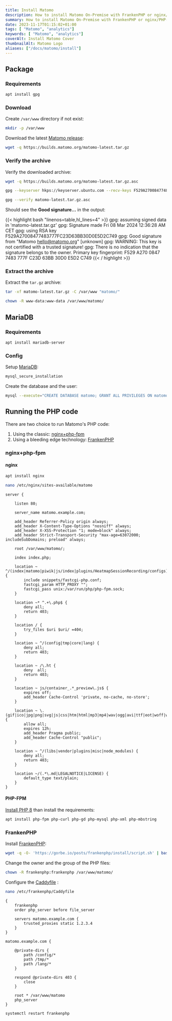 ```yaml
---
title: Install Matomo
description: How to install Matomo On-Premise with FrankenPHP or nginx/PHP-FPM and MariaDB on Debian Linux.
summary: How to install Matomo On-Premise with FrankenPHP or nginx/PHP-FPM and MariaDB on Debian Linux.
date: 2023-11-17T01:15:02+01:00
tags: [ "Matomo", "analytics"]
keywords: [ "Matomo", "analytics"]
coverAlt: Install Matomo Cover
thumbnailAlt: Matomo Logo
aliases: ["/docs/matomo/install"]
---
```


## Package


### Requirements

```bash
apt install gpg
```

### Download

Create `/var/www` directory if not exist:

```bash
mkdir -p /var/www
```

Download the latest [Matomo release](https://matomo.org/download/):

```bash
wget -q https://builds.matomo.org/matomo-latest.tar.gz
```

### Verify the archive

Verify the downloaded archive:

```bash
wget -q https://builds.matomo.org/matomo-latest.tar.gz.asc
```

```bash
gpg --keyserver hkps://keyserver.ubuntu.com --recv-keys F529A27008477483777FC23D63BB30D0E5D2C749
```

```bash
gpg --verify matomo-latest.tar.gz.asc
```

Should see the **Good signature...** in the output: 

{{< highlight bash "linenos=table,hl_lines=4" >}}
gpg: assuming signed data in 'matomo-latest.tar.gz'
gpg: Signature made Fri 08 Mar 2024 12:36:28 AM CET
gpg:                using RSA key F529A27008477483777FC23D63BB30D0E5D2C749
gpg: Good signature from "Matomo <hello@matomo.org>" [unknown]
gpg: WARNING: This key is not certified with a trusted signature!
gpg:          There is no indication that the signature belongs to the owner.
Primary key fingerprint: F529 A270 0847 7483 777F  C23D 63BB 30D0 E5D2 C749
{{< / highlight >}}

### Extract the archive

Extract the `tar.gz` archive:

```bash
tar -xf matomo-latest.tar.gz -C /var/www "matomo/"
```

```bash
chown -R www-data:www-data /var/www/matomo/
```

## MariaDB

### Requirements

```bash
apt install mariadb-server
```

### Config

Setup [MariaDB](../../mariadb/setup/index.en.md):

```bash
mysql_secure_installation
```

Create the database and the user:

```bash
mysql --execute="CREATE DATABASE matomo; GRANT ALL PRIVILEGES ON matomo.* TO 'matomo'@'localhost' IDENTIFIED BY 'MATOMO_DB_PASSWORD' WITH GRANT OPTION; FLUSH PRIVILEGES;"
```

## Running the PHP code

There are two choice to run Matomo's PHP code:

1. Using the classic: [nginx+php-fpm](#nginxphp-fpm)
2. Using a bleeding edge technology: [FrankenPHP](#frankenphp)

### nginx+php-fpm

#### nginx

```bash
apt install nginx
```

```bash
nano /etc/nginx/sites-available/matomo
```

```nginx
server {
    
	listen 80;

    server_name matomo.example.com;

	add_header Referrer-Policy origin always;
	add_header X-Content-Type-Options "nosniff" always;
	add_header X-XSS-Protection "1; mode=block" always;
	add_header Strict-Transport-Security "max-age=63072000; includeSubDomains; preload" always;

    root /var/www/matomo/;

    index index.php;

	location ~ ^/(index|matomo|piwik|js/index|plugins/HeatmapSessionRecording/configs)\.php$ {
		include snippets/fastcgi-php.conf;
		fastcgi_param HTTP_PROXY "";
		fastcgi_pass unix:/var/run/php/php-fpm.sock;
	}

	location ~* ^.+\.php$ {
		deny all;
		return 403;
	}

	location / {
		try_files $uri $uri/ =404;
	}

	location ~ ^/(config|tmp|core|lang) {
		deny all;
		return 403;
	}

	location ~ /\.ht {
		deny  all;
		return 403;
	}

	location ~ js/container_.*_preview\.js$ {
		expires off;
		add_header Cache-Control 'private, no-cache, no-store';
	}

	location ~ \.(gif|ico|jpg|png|svg|js|css|htm|html|mp3|mp4|wav|ogg|avi|ttf|eot|woff|woff2)$ {
		allow all;
		expires 12h;
		add_header Pragma public;
		add_header Cache-Control "public";
	}

	location ~ ^/(libs|vendor|plugins|misc|node_modules) {
		deny all;
		return 403;
	}

	location ~/(.*\.md|LEGALNOTICE|LICENSE) {
		default_type text/plain;
	}
}
```

#### PHP-FPM

[Install PHP 8](../../php/install.md) than install the requirements:

```bash
apt install php-fpm php-curl php-gd php-mysql php-xml php-mbstring
```

### FrankenPHP

Install [FrankenPHP](../../frankenphp/install/index.en.md):

```bash
wget -q -O- 'https://gorbe.io/posts/frankenphp/install/script.sh' | bash -x -
```

Change the owner and the group of the PHP files:

```bash
chown -R frankenphp:frankenphp /var/www/matomo/
```

Configure the [Caddyfile](../../frankenphp/configure/index.en.md#matomo) :

```bash
nano /etc/frankenphp/Caddyfile
```

```caddy
{
	frankenphp
	order php_server before file_server

	servers matomo.example.com {
		trusted_proxies static 1.2.3.4
	}
}

matomo.example.com {

	@private-dirs {
		path /config/*
		path /tmp/*
		path /lang/*
	}

	respond @private-dirs 403 {
		close
	}

	root * /var/www/matomo
	php_server
}
```

```bash
systemctl restart frankenphp
```